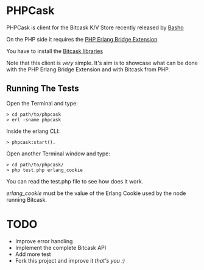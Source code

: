 # PHPCask #

PHPCask is client for the Bitcask K/V Store recently released by [Basho](http://blog.basho.com/2010/04/27/hello,-bitcask/)

On the PHP side it requires the [PHP Erlang Bridge Extension](http://code.google.com/p/mypeb/)

You have to install the [Bitcask libraries](http://bitbucket.org/basho/bitcask) 

Note that this client is *very* simple. It's aim is to showcase what can be done with the PHP Erlang Bridge Extension and with Bitcask from PHP.

## Running The Tests ##

Open the Terminal and type:

    > cd path/to/phpcask
    > erl -sname phpcask
    
Inside the erlang CLI:
    
    > phpcask:start().
    
Open another Terminal window and type:

    > cd path/to/phpcask/
    > php test.php erlang_cookie
    
You can read the test.php file to see how does it work.

*erlang_cookie* must be the value of the Erlang Cookie used by the node running Bitcask.

# TODO #

* Improve error handling
* Implement the complete Bitcask API
* Add more test
* Fork this project and improve it _that's you :)_